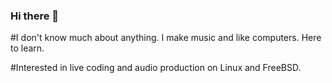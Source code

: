 ### Hi there 👋

#I don't know much about anything. I make music and like computers. Here to learn.

#Interested in live coding and audio production on Linux and FreeBSD.
